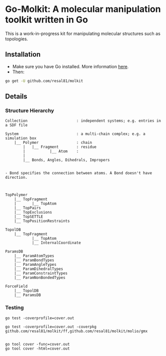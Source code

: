 
# Go-Molkit: A molecular manipulation toolkit written in Go

This is a work-in-progress kit for manipulating molecular structures such as 
topologies.


## Installation
- Make sure you have Go installed. More information [here](https://golang.org/doc/install).
- Then:

```bash
go get -U github.com/resal81/molkit
```


## Details

### Structure Hierarchy

```
Collection                      : independent systems; e.g. entries in a SDF file

System                          : a multi-chain complex; e.g. a simulation box
    |__ Polymer                 : chain
        |   |__ Fragment        : residue
        |           |__ Atom    :
        |
        |__ Bonds, Angles, Dihedrals, Impropers


- Bond specifies the connection between atoms. A Bond doesn't have direction.



TopPolymer
    |__ TopFragment
    |       |__ TopAtom
    |__ TopPairs
    |__ TopExclusions
    |__ TopSETTLE
    |__ TopPositionRestraints

TopolDB
    |__ TopFragment
            |__ TopAtom
            |__ InternalCoordinate

ParamsDB
    |__ ParamAtomTypes
    |__ ParamBondTypes
    |__ ParamAngleTypes
    |__ ParamDihedralTypes
    |__ ParamConstraintTypes
    |__ ParamNonBondedTypes

ForceField
    |__ TopolDB
    |__ ParamsDB
```

### Testing

```
go test -coverprofile=cover.out

go test -coverprofile=cover.out -coverpkg github.com/resal81/molkit/ff,github.com/resal81/molkit/molio/gmx 


go tool cover -func=cover.out
go tool cover -html=cover.out
```



